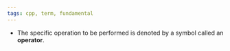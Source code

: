 ```yaml
---
tags: cpp, term, fundamental
---
```


- The specific operation to be performed is denoted by a symbol called an **operator**.